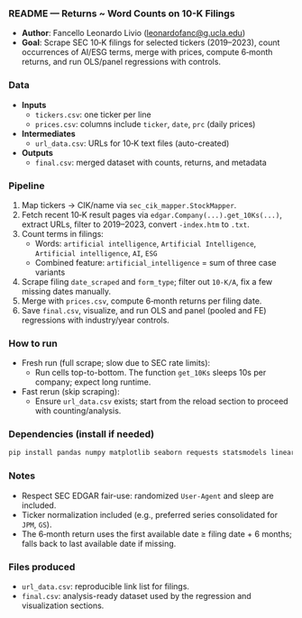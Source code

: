 ### README — Returns ~ Word Counts on 10-K Filings

- **Author**: Fancello Leonardo Livio (leonardofanc@g.ucla.edu)
- **Goal**: Scrape SEC 10‑K filings for selected tickers (2019–2023), count occurrences of AI/ESG terms, merge with prices, compute 6‑month returns, and run OLS/panel regressions with controls.

### Data
- **Inputs**
  - `tickers.csv`: one ticker per line
  - `prices.csv`: columns include `ticker`, `date`, `prc` (daily prices)
- **Intermediates**
  - `url_data.csv`: URLs for 10‑K text files (auto-created)
- **Outputs**
  - `final.csv`: merged dataset with counts, returns, and metadata

### Pipeline
1. Map tickers → CIK/name via `sec_cik_mapper.StockMapper`.
2. Fetch recent 10‑K result pages via `edgar.Company(...).get_10Ks(...)`, extract URLs, filter to 2019–2023, convert `-index.htm` to `.txt`.
3. Count terms in filings:
   - Words: `artificial intelligence`, `Artificial Intelligence`, `Artificial intelligence`, `AI`, `ESG`
   - Combined feature: `artificial_intelligence` = sum of three case variants
4. Scrape filing `date_scraped` and `form_type`; filter out `10-K/A`, fix a few missing dates manually.
5. Merge with `prices.csv`, compute 6‑month returns per filing date.
6. Save `final.csv`, visualize, and run OLS and panel (pooled and FE) regressions with industry/year controls.

### How to run
- Fresh run (full scrape; slow due to SEC rate limits):
  - Run cells top-to-bottom. The function `get_10Ks` sleeps 10s per company; expect long runtime.
- Fast rerun (skip scraping):
  - Ensure `url_data.csv` exists; start from the reload section to proceed with counting/analysis.

### Dependencies (install if needed)
```bash
pip install pandas numpy matplotlib seaborn requests statsmodels linearmodels bs4 sec-cik-mapper edgar
```

### Notes
- Respect SEC EDGAR fair-use: randomized `User-Agent` and sleep are included.
- Ticker normalization included (e.g., preferred series consolidated for `JPM`, `GS`).
- The 6‑month return uses the first available date ≥ filing date + 6 months; falls back to last available date if missing.

### Files produced
- `url_data.csv`: reproducible link list for filings.
- `final.csv`: analysis-ready dataset used by the regression and visualization sections.